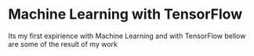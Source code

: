 # Machine Learning with TensorFlow
Its my first expirience with Machine Learning and with TensorFlow bellow are some of the result of my work